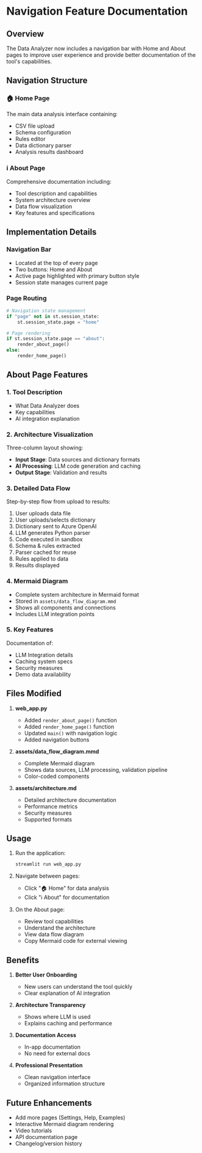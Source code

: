 # Navigation Feature Documentation

## Overview

The Data Analyzer now includes a navigation bar with Home and About pages to improve user experience and provide better documentation of the tool's capabilities.

## Navigation Structure

### 🏠 Home Page
The main data analysis interface containing:
- CSV file upload
- Schema configuration
- Rules editor
- Data dictionary parser
- Analysis results dashboard

### ℹ️ About Page
Comprehensive documentation including:
- Tool description and capabilities
- System architecture overview
- Data flow visualization
- Key features and specifications

## Implementation Details

### Navigation Bar
- Located at the top of every page
- Two buttons: Home and About
- Active page highlighted with primary button style
- Session state manages current page

### Page Routing
```python
# Navigation state management
if "page" not in st.session_state:
    st.session_state.page = "home"

# Page rendering
if st.session_state.page == "about":
    render_about_page()
else:
    render_home_page()
```

## About Page Features

### 1. Tool Description
- What Data Analyzer does
- Key capabilities
- AI integration explanation

### 2. Architecture Visualization
Three-column layout showing:
- **Input Stage**: Data sources and dictionary formats
- **AI Processing**: LLM code generation and caching
- **Output Stage**: Validation and results

### 3. Detailed Data Flow
Step-by-step flow from upload to results:
1. User uploads data file
2. User uploads/selects dictionary
3. Dictionary sent to Azure OpenAI
4. LLM generates Python parser
5. Code executed in sandbox
6. Schema & rules extracted
7. Parser cached for reuse
8. Rules applied to data
9. Results displayed

### 4. Mermaid Diagram
- Complete system architecture in Mermaid format
- Stored in `assets/data_flow_diagram.mmd`
- Shows all components and connections
- Includes LLM integration points

### 5. Key Features
Documentation of:
- LLM Integration details
- Caching system specs
- Security measures
- Demo data availability

## Files Modified

1. **web_app.py**
   - Added `render_about_page()` function
   - Added `render_home_page()` function
   - Updated `main()` with navigation logic
   - Added navigation buttons

2. **assets/data_flow_diagram.mmd**
   - Complete Mermaid diagram
   - Shows data sources, LLM processing, validation pipeline
   - Color-coded components

3. **assets/architecture.md**
   - Detailed architecture documentation
   - Performance metrics
   - Security measures
   - Supported formats

## Usage

1. Run the application:
   ```bash
   streamlit run web_app.py
   ```

2. Navigate between pages:
   - Click "🏠 Home" for data analysis
   - Click "ℹ️ About" for documentation

3. On the About page:
   - Review tool capabilities
   - Understand the architecture
   - View data flow diagram
   - Copy Mermaid code for external viewing

## Benefits

1. **Better User Onboarding**
   - New users can understand the tool quickly
   - Clear explanation of AI integration

2. **Architecture Transparency**
   - Shows where LLM is used
   - Explains caching and performance

3. **Documentation Access**
   - In-app documentation
   - No need for external docs

4. **Professional Presentation**
   - Clean navigation interface
   - Organized information structure

## Future Enhancements

- Add more pages (Settings, Help, Examples)
- Interactive Mermaid diagram rendering
- Video tutorials
- API documentation page
- Changelog/version history